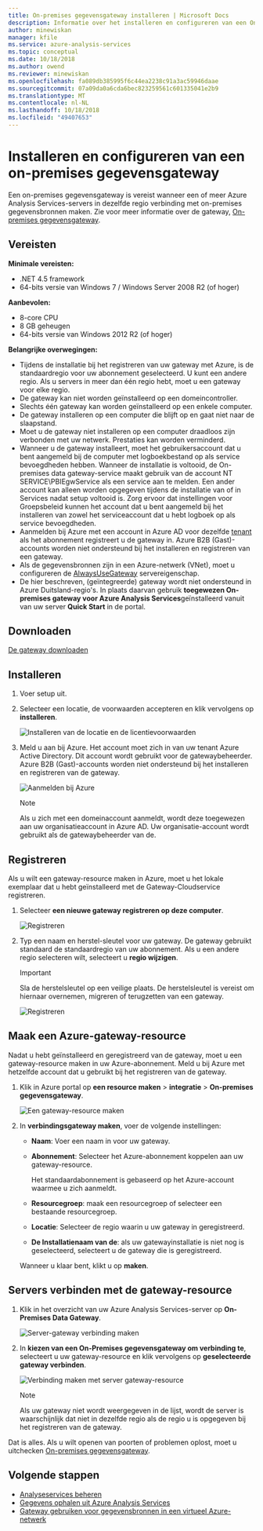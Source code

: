 ```yaml
---
title: On-premises gegevensgateway installeren | Microsoft Docs
description: Informatie over het installeren en configureren van een On-premises gegevensgateway.
author: minewiskan
manager: kfile
ms.service: azure-analysis-services
ms.topic: conceptual
ms.date: 10/18/2018
ms.author: owend
ms.reviewer: minewiskan
ms.openlocfilehash: fa089db385995f6c44ea2238c91a3ac59946daae
ms.sourcegitcommit: 07a09da0a6cda6bec823259561c601335041e2b9
ms.translationtype: MT
ms.contentlocale: nl-NL
ms.lasthandoff: 10/18/2018
ms.locfileid: "49407653"
---
```

# <a name="install-and-configure-an-on-premises-data-gateway"></a>Installeren en configureren van een on-premises gegevensgateway
Een on-premises gegevensgateway is vereist wanneer een of meer Azure Analysis Services-servers in dezelfde regio verbinding met on-premises gegevensbronnen maken. Zie voor meer informatie over de gateway, [On-premises gegevensgateway](analysis-services-gateway.md).

## <a name="prerequisites"></a>Vereisten
**Minimale vereisten:**

* .NET 4.5 framework
* 64-bits versie van Windows 7 / Windows Server 2008 R2 (of hoger)

**Aanbevolen:**

* 8-core CPU
* 8 GB geheugen
* 64-bits versie van Windows 2012 R2 (of hoger)

**Belangrijke overwegingen:**

* Tijdens de installatie bij het registreren van uw gateway met Azure, is de standaardregio voor uw abonnement geselecteerd. U kunt een andere regio. Als u servers in meer dan één regio hebt, moet u een gateway voor elke regio. 
* De gateway kan niet worden geïnstalleerd op een domeincontroller.
* Slechts één gateway kan worden geïnstalleerd op een enkele computer.
* De gateway installeren op een computer die blijft op en gaat niet naar de slaapstand.
* Moet u de gateway niet installeren op een computer draadloos zijn verbonden met uw netwerk. Prestaties kan worden verminderd.
* Wanneer u de gateway installeert, moet het gebruikersaccount dat u bent aangemeld bij de computer met logboekbestand op als service bevoegdheden hebben. Wanneer de installatie is voltooid, de On-premises data gateway-service maakt gebruik van de account NT SERVICE\PBIEgwService als een service aan te melden. Een ander account kan alleen worden opgegeven tijdens de installatie van of in Services nadat setup voltooid is. Zorg ervoor dat instellingen voor Groepsbeleid kunnen het account dat u bent aangemeld bij het installeren van zowel het serviceaccount dat u hebt logboek op als service bevoegdheden.
* Aanmelden bij Azure met een account in Azure AD voor dezelfde [tenant](https://msdn.microsoft.com/library/azure/jj573650.aspx#BKMK_WhatIsAnAzureADTenant) als het abonnement registreert u de gateway in. Azure B2B (Gast)-accounts worden niet ondersteund bij het installeren en registreren van een gateway.
* Als de gegevensbronnen zijn in een Azure-netwerk (VNet), moet u configureren de [AlwaysUseGateway](analysis-services-vnet-gateway.md) servereigenschap.
* De hier beschreven, (geïntegreerde) gateway wordt niet ondersteund in Azure Duitsland-regio's. In plaats daarvan gebruik **toegewezen On-premises gateway voor Azure Analysis Services**geïnstalleerd vanuit van uw server **Quick Start** in de portal. 


## <a name="download"></a>Downloaden
 [De gateway downloaden](https://aka.ms/azureasgateway)

## <a name="install"></a>Installeren

1. Voer setup uit.

2. Selecteer een locatie, de voorwaarden accepteren en klik vervolgens op **installeren**.

   ![Installeren van de locatie en de licentievoorwaarden](media/analysis-services-gateway-install/aas-gateway-installer-accept.png)

3. Meld u aan bij Azure. Het account moet zich in van uw tenant Azure Active Directory. Dit account wordt gebruikt voor de gatewaybeheerder. Azure B2B (Gast)-accounts worden niet ondersteund bij het installeren en registreren van de gateway.

   ![Aanmelden bij Azure](media/analysis-services-gateway-install/aas-gateway-installer-account.png)

   > [!NOTE]
   > Als u zich met een domeinaccount aanmeldt, wordt deze toegewezen aan uw organisatieaccount in Azure AD. Uw organisatie-account wordt gebruikt als de gatewaybeheerder van de.

## <a name="register"></a>Registreren
Als u wilt een gateway-resource maken in Azure, moet u het lokale exemplaar dat u hebt geïnstalleerd met de Gateway-Cloudservice registreren. 

1.  Selecteer **een nieuwe gateway registreren op deze computer**.

    ![Registreren](media/analysis-services-gateway-install/aas-gateway-register-new.png)

2. Typ een naam en herstel-sleutel voor uw gateway. De gateway gebruikt standaard de standaardregio van uw abonnement. Als u een andere regio selecteren wilt, selecteert u **regio wijzigen**.

    > [!IMPORTANT]
    > Sla de herstelsleutel op een veilige plaats. De herstelsleutel is vereist om hiernaar overnemen, migreren of terugzetten van een gateway. 

   ![Registreren](media/analysis-services-gateway-install/aas-gateway-register-name.png)


## <a name="create-resource"></a>Maak een Azure-gateway-resource
Nadat u hebt geïnstalleerd en geregistreerd van de gateway, moet u een gateway-resource maken in uw Azure-abonnement. Meld u bij Azure met hetzelfde account dat u gebruikt bij het registreren van de gateway.

1. Klik in Azure portal op **een resource maken** > **integratie** > **On-premises gegevensgateway**.

   ![Een gateway-resource maken](media/analysis-services-gateway-install/aas-gateway-new-azure-resource.png)

2. In **verbindingsgateway maken**, voer de volgende instellingen:

    * **Naam**: Voer een naam in voor uw gateway. 

    * **Abonnement**: Selecteer het Azure-abonnement koppelen aan uw gateway-resource. 
   
      Het standaardabonnement is gebaseerd op het Azure-account waarmee u zich aanmeldt.

    * **Resourcegroep**: maak een resourcegroep of selecteer een bestaande resourcegroep.

    * **Locatie**: Selecteer de regio waarin u uw gateway in geregistreerd.

    * **De Installatienaam van de**: als uw gatewayinstallatie is niet nog is geselecteerd, selecteert u de gateway die is geregistreerd. 

    Wanneer u klaar bent, klikt u op **maken**.

## <a name="connect-servers"></a>Servers verbinden met de gateway-resource

1. Klik in het overzicht van uw Azure Analysis Services-server op **On-Premises Data Gateway**.

   ![Server-gateway verbinding maken](media/analysis-services-gateway-install/aas-gateway-connect-server.png)

2. In **kiezen van een On-Premises gegevensgateway om verbinding te**, selecteert u uw gateway-resource en klik vervolgens op **geselecteerde gateway verbinden**.

   ![Verbinding maken met server gateway-resource](media/analysis-services-gateway-install/aas-gateway-connect-resource.png)

    > [!NOTE]
    > Als uw gateway niet wordt weergegeven in de lijst, wordt de server is waarschijnlijk dat niet in dezelfde regio als de regio u is opgegeven bij het registreren van de gateway. 

Dat is alles. Als u wilt openen van poorten of problemen oplost, moet u uitchecken [On-premises gegevensgateway](analysis-services-gateway.md).

## <a name="next-steps"></a>Volgende stappen
* [Analyseservices beheren](analysis-services-manage.md)   
* [Gegevens ophalen uit Azure Analysis Services](analysis-services-connect.md)   
* [Gateway gebruiken voor gegevensbronnen in een virtueel Azure-netwerk](analysis-services-vnet-gateway.md)
